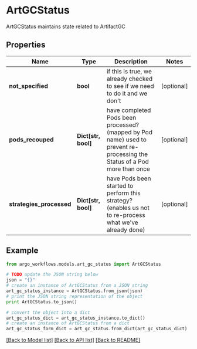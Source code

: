 # ArtGCStatus

ArtGCStatus maintains state related to ArtifactGC

## Properties

Name | Type | Description | Notes
------------ | ------------- | ------------- | -------------
**not_specified** | **bool** | if this is true, we already checked to see if we need to do it and we don&#39;t | [optional] 
**pods_recouped** | **Dict[str, bool]** | have completed Pods been processed? (mapped by Pod name) used to prevent re-processing the Status of a Pod more than once | [optional] 
**strategies_processed** | **Dict[str, bool]** | have Pods been started to perform this strategy? (enables us not to re-process what we&#39;ve already done) | [optional] 

## Example

```python
from argo_workflows.models.art_gc_status import ArtGCStatus

# TODO update the JSON string below
json = "{}"
# create an instance of ArtGCStatus from a JSON string
art_gc_status_instance = ArtGCStatus.from_json(json)
# print the JSON string representation of the object
print ArtGCStatus.to_json()

# convert the object into a dict
art_gc_status_dict = art_gc_status_instance.to_dict()
# create an instance of ArtGCStatus from a dict
art_gc_status_form_dict = art_gc_status.from_dict(art_gc_status_dict)
```
[[Back to Model list]](../README.md#documentation-for-models) [[Back to API list]](../README.md#documentation-for-api-endpoints) [[Back to README]](../README.md)


